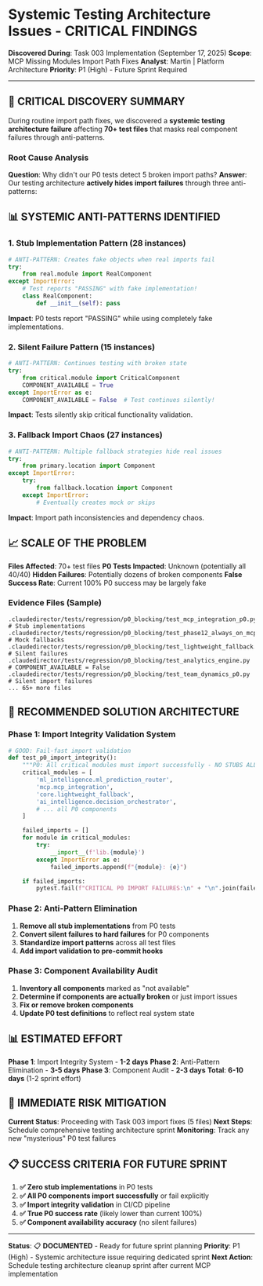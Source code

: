 # Systemic Testing Architecture Issues - CRITICAL FINDINGS

**Discovered During**: Task 003 Implementation (September 17, 2025)
**Scope**: MCP Missing Modules Import Path Fixes
**Analyst**: Martin | Platform Architecture
**Priority**: P1 (High) - Future Sprint Required

---

## 🚨 **CRITICAL DISCOVERY SUMMARY**

During routine import path fixes, we discovered a **systemic testing architecture failure** affecting **70+ test files** that masks real component failures through anti-patterns.

### **Root Cause Analysis**

**Question**: Why didn't our P0 tests detect 5 broken import paths?
**Answer**: Our testing architecture **actively hides import failures** through three anti-patterns:

## **📊 SYSTEMIC ANTI-PATTERNS IDENTIFIED**

### **1. Stub Implementation Pattern (28 instances)**
```python
# ANTI-PATTERN: Creates fake objects when real imports fail
try:
    from real.module import RealComponent
except ImportError:
    # Test reports "PASSING" with fake implementation!
    class RealComponent:
        def __init__(self): pass
```

**Impact**: P0 tests report "PASSING" while using completely fake implementations.

### **2. Silent Failure Pattern (15 instances)**
```python
# ANTI-PATTERN: Continues testing with broken state
try:
    from critical.module import CriticalComponent
    COMPONENT_AVAILABLE = True
except ImportError as e:
    COMPONENT_AVAILABLE = False  # Test continues silently!
```

**Impact**: Tests silently skip critical functionality validation.

### **3. Fallback Import Chaos (27 instances)**
```python
# ANTI-PATTERN: Multiple fallback strategies hide real issues
try:
    from primary.location import Component
except ImportError:
    try:
        from fallback.location import Component
    except ImportError:
        # Eventually creates mock or skips
```

**Impact**: Import path inconsistencies and dependency chaos.

## **📈 SCALE OF THE PROBLEM**

**Files Affected**: 70+ test files
**P0 Tests Impacted**: Unknown (potentially all 40/40)
**Hidden Failures**: Potentially dozens of broken components
**False Success Rate**: Current 100% P0 success may be largely fake

### **Evidence Files** (Sample)
```
.claudedirector/tests/regression/p0_blocking/test_mcp_integration_p0.py      # Stub implementations
.claudedirector/tests/regression/p0_blocking/test_phase12_always_on_mcp.py   # Mock fallbacks
.claudedirector/tests/regression/p0_blocking/test_lightweight_fallback.py    # Silent failures
.claudedirector/tests/regression/p0_blocking/test_analytics_engine.py        # COMPONENT_AVAILABLE = False
.claudedirector/tests/regression/p0_blocking/test_team_dynamics_p0.py        # Silent import failures
... 65+ more files
```

## **🎯 RECOMMENDED SOLUTION ARCHITECTURE**

### **Phase 1: Import Integrity Validation System**
```python
# GOOD: Fail-fast import validation
def test_p0_import_integrity():
    """P0: All critical modules must import successfully - NO STUBS ALLOWED"""
    critical_modules = [
        'ml_intelligence.ml_prediction_router',
        'mcp.mcp_integration',
        'core.lightweight_fallback',
        'ai_intelligence.decision_orchestrator',
        # ... all P0 components
    ]

    failed_imports = []
    for module in critical_modules:
        try:
            __import__(f'lib.{module}')
        except ImportError as e:
            failed_imports.append(f"{module}: {e}")

    if failed_imports:
        pytest.fail(f"CRITICAL P0 IMPORT FAILURES:\n" + "\n".join(failed_imports))
```

### **Phase 2: Anti-Pattern Elimination**
1. **Remove all stub implementations** from P0 tests
2. **Convert silent failures to hard failures** for P0 components
3. **Standardize import patterns** across all test files
4. **Add import validation to pre-commit hooks**

### **Phase 3: Component Availability Audit**
1. **Inventory all components** marked as "not available"
2. **Determine if components are actually broken** or just import issues
3. **Fix or remove broken components**
4. **Update P0 test definitions** to reflect real system state

## **📊 ESTIMATED EFFORT**

**Phase 1**: Import Integrity System - **1-2 days**
**Phase 2**: Anti-Pattern Elimination - **3-5 days**
**Phase 3**: Component Audit - **2-3 days**
**Total**: **6-10 days** (1-2 sprint effort)

## **🚨 IMMEDIATE RISK MITIGATION**

**Current Status**: Proceeding with Task 003 import fixes (5 files)
**Next Steps**: Schedule comprehensive testing architecture sprint
**Monitoring**: Track any new "mysterious" P0 test failures

## **📋 SUCCESS CRITERIA FOR FUTURE SPRINT**

1. **✅ Zero stub implementations** in P0 tests
2. **✅ All P0 components import successfully** or fail explicitly
3. **✅ Import integrity validation** in CI/CD pipeline
4. **✅ True P0 success rate** (likely lower than current 100%)
5. **✅ Component availability accuracy** (no silent failures)

---

**Status**: 📋 **DOCUMENTED** - Ready for future sprint planning
**Priority**: P1 (High) - Systemic architecture issue requiring dedicated sprint
**Next Action**: Schedule testing architecture cleanup sprint after current MCP implementation
